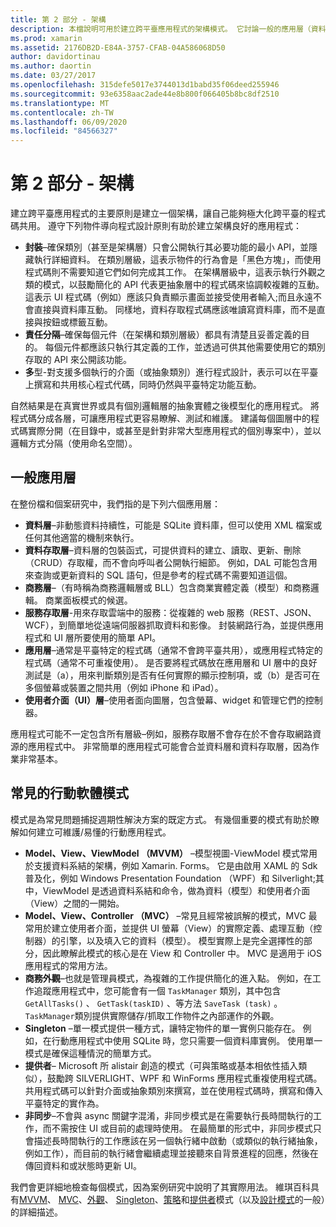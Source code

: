 ```yaml
---
title: 第 2 部分 - 架構
description: 本檔說明可用於建立跨平臺應用程式的架構模式。 它討論一般的應用層（資料層、資料存取層等）和常見的行動軟體模式（MVVM、MVC 等等）
ms.prod: xamarin
ms.assetid: 2176DB2D-E84A-3757-CFAB-04A586068D50
author: davidortinau
ms.author: daortin
ms.date: 03/27/2017
ms.openlocfilehash: 315defe5017e3744013d1babd35f06deed255946
ms.sourcegitcommit: 93e6358aac2ade44e8b800f066405b8bc8df2510
ms.translationtype: MT
ms.contentlocale: zh-TW
ms.lasthandoff: 06/09/2020
ms.locfileid: "84566327"
---
```

# <a name="part-2---architecture"></a>第 2 部分 - 架構

建立跨平臺應用程式的主要原則是建立一個架構，讓自己能夠極大化跨平臺的程式碼共用。 遵守下列物件導向程式設計原則有助於建立架構良好的應用程式：

- **封裝**–確保類別（甚至是架構層）只會公開執行其必要功能的最小 API，並隱藏執行詳細資料。 在類別層級，這表示物件的行為會是「黑色方塊」，而使用程式碼則不需要知道它們如何完成其工作。 在架構層級中，這表示執行外觀之類的模式，以鼓勵簡化的 API 代表更抽象層中的程式碼來協調較複雜的互動。 這表示 UI 程式碼（例如）應該只負責顯示畫面並接受使用者輸入;而且永遠不會直接與資料庫互動。 同樣地，資料存取程式碼應該唯讀寫資料庫，而不是直接與按鈕或標籤互動。
- **責任分隔**–確保每個元件（在架構和類別層級）都具有清楚且妥善定義的目的。 每個元件都應該只執行其定義的工作，並透過可供其他需要使用它的類別存取的 API 來公開該功能。
- **多**型-對支援多個執行的介面（或抽象類別）進行程式設計，表示可以在平臺上撰寫和共用核心程式代碼，同時仍然與平臺特定功能互動。

自然結果是在真實世界或具有個別邏輯層的抽象實體之後模型化的應用程式。 將程式碼分成各層，可讓應用程式更容易瞭解、測試和維護。 建議每個圖層中的程式碼實際分開（在目錄中，或甚至是針對非常大型應用程式的個別專案中），並以邏輯方式分隔（使用命名空間）。

 <a name="Typical_Application_Layers"></a>

## <a name="typical-application-layers"></a>一般應用層

在整份檔和個案研究中，我們指的是下列六個應用層：

- **資料層**–非動態資料持續性，可能是 SQLite 資料庫，但可以使用 XML 檔案或任何其他適當的機制來執行。
- **資料存取層**–資料層的包裝函式，可提供資料的建立、讀取、更新、刪除（CRUD）存取權，而不會向呼叫者公開執行細節。 例如，DAL 可能包含用來查詢或更新資料的 SQL 語句，但是參考的程式碼不需要知道這個。
- **商務層**–（有時稱為商務邏輯層或 BLL）包含商業實體定義（模型）和商務邏輯。 商業面板模式的候選。
- **服務存取層**-用來存取雲端中的服務：從複雜的 web 服務（REST、JSON、WCF），到簡單地從遠端伺服器抓取資料和影像。 封裝網路行為，並提供應用程式和 UI 層所要使用的簡單 API。
- **應用層**–通常是平臺特定的程式碼（通常不會跨平臺共用），或應用程式特定的程式碼（通常不可重複使用）。 是否要將程式碼放在應用層和 UI 層中的良好測試是（a），用來判斷類別是否有任何實際的顯示控制項，或（b）是否可在多個螢幕或裝置之間共用（例如 iPhone 和 iPad）。
- **使用者介面（UI）層**–使用者面向圖層，包含螢幕、widget 和管理它們的控制器。

應用程式可能不一定包含所有層級–例如，服務存取層不會存在於不會存取網路資源的應用程式中。 非常簡單的應用程式可能會合並資料層和資料存取層，因為作業非常基本。

 <a name="Common_Mobile_Software_Patterns"></a>

## <a name="common-mobile-software-patterns"></a>常見的行動軟體模式

模式是為常見問題捕捉週期性解決方案的既定方式。 有幾個重要的模式有助於瞭解如何建立可維護/易懂的行動應用程式。

- **Model、View、ViewModel （MVVM）** –模型視圖-ViewModel 模式常用於支援資料系結的架構，例如 Xamarin. Forms。 它是由啟用 XAML 的 Sdk 普及化，例如 Windows Presentation Foundation （WPF）和 Silverlight;其中，ViewModel 是透過資料系結和命令，做為資料（模型）和使用者介面（View）之間的一開始。
- **Model、View、Controller （MVC）** –常見且經常被誤解的模式，MVC 最常用於建立使用者介面，並提供 UI 螢幕（View）的實際定義、處理互動（控制器）的引擎，以及填入它的資料（模型）。 模型實際上是完全選擇性的部分，因此瞭解此模式的核心是在 View 和 Controller 中。 MVC 是適用于 iOS 應用程式的常用方法。
- **商務外觀**–也就是管理員模式，為複雜的工作提供簡化的進入點。 例如，在工作追蹤應用程式中，您可能會有一個 `TaskManager` 類別，其中包含 `GetAllTasks()` 、 `GetTask(taskID)` 、等方法 `SaveTask (task)` 。`TaskManager`類別提供實際儲存/抓取工作物件之內部運作的外觀。
- **Singleton** –單一模式提供一種方式，讓特定物件的單一實例只能存在。 例如，在行動應用程式中使用 SQLite 時，您只需要一個資料庫實例。 使用單一模式是確保這種情況的簡單方式。
- **提供者**– Microsoft 所 alistair 創造的模式（可與策略或基本相依性插入類似），鼓勵跨 SILVERLIGHT、WPF 和 WinForms 應用程式重複使用程式碼。 共用程式碼可以針對介面或抽象類別來撰寫，並在使用程式碼時，撰寫和傳入平臺特定的實作為。
- **非同步**–不會與 async 關鍵字混淆，非同步模式是在需要執行長時間執行的工作，而不需按住 UI 或目前的處理時使用。 在最簡單的形式中，非同步模式只會描述長時間執行的工作應該在另一個執行緒中啟動（或類似的執行緒抽象，例如工作），而目前的執行緒會繼續處理並接聽來自背景進程的回應，然後在傳回資料和或狀態時更新 UI。

我們會更詳細地檢查每個模式，因為案例研究中說明了其實際用法。 維琪百科具有[MVVM](https://en.wikipedia.org/wiki/Model–view–viewmodel)、 [MVC](https://en.wikipedia.org/wiki/Model–view–controller)、[外觀](https://en.wikipedia.org/wiki/Facade_pattern)、 [Singleton](https://en.wikipedia.org/wiki/Singleton_pattern)、[策略](https://en.wikipedia.org/wiki/Strategy_pattern)和[提供者](https://en.wikipedia.org/wiki/Provider_model)模式（以及[設計模式](https://en.wikipedia.org/wiki/Design_Patterns)的一般）的詳細描述。

